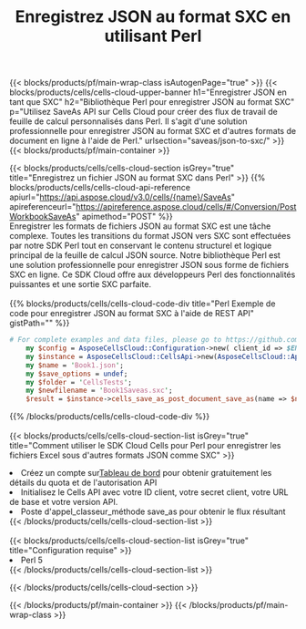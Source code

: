 ﻿---
title:  Enregistrez JSON au format SXC en utilisant Perl
description:  Utilisation du SDK Cloud Aspose.Cells pour Perl pour enregistrer le fichier au format JSON en tant que fichier au format SXC.
---
{{< blocks/products/pf/main-wrap-class isAutogenPage="true" >}}
{{< blocks/products/cells/cells-cloud-upper-banner h1="Enregistrer JSON en tant que SXC" h2="Bibliothèque Perl pour enregistrer JSON au format SXC" p="Utilisez SaveAs API sur Cells Cloud pour créer des flux de travail de feuille de calcul personnalisés dans Perl. Il s\'agit d\'une solution professionnelle pour enregistrer JSON au format SXC et d\'autres formats de document en ligne à l\'aide de Perl." urlsection="saveas/json-to-sxc/" >}}
{{< blocks/products/pf/main-container >}}

{{< blocks/products/cells/cells-cloud-section isGrey="true" title="Enregistrez un fichier JSON au format SXC dans Perl" >}}
{{% blocks/products/cells/cells-cloud-api-reference apiurl="https://api.aspose.cloud/v3.0/cells/{name}/SaveAs" apireferenceurl="https://apireference.aspose.cloud/cells/#/Conversion/PostWorkbookSaveAs" apimethod="POST" %}}
<br/>
Enregistrer les formats de fichiers JSON au format SXC est une tâche complexe. Toutes les transitions du format JSON vers SXC sont effectuées par notre SDK Perl tout en conservant le contenu structurel et logique principal de la feuille de calcul JSON source. Notre bibliothèque Perl est une solution professionnelle pour enregistrer JSON sous forme de fichiers SXC en ligne. Ce SDK Cloud offre aux développeurs Perl des fonctionnalités puissantes et une sortie SXC parfaite.
<br/>
<br/>
{{% blocks/products/cells/cells-cloud-code-div title="Perl Exemple de code pour enregistrer JSON au format SXC à l\'aide de REST API" gistPath="" %}}
  
```perl
# For complete examples and data files, please go to https://github.com/aspose-cells-cloud/aspose-cells-cloud-perl/
    my $config = AsposeCellsCloud::Configuration->new( client_id => $ENV{'ProductClientId'}, client_secret => $ENV{'ProductClientSecret'});
    my $instance = AsposeCellsCloud::CellsApi->new(AsposeCellsCloud::ApiClient->new( $config));
    my $name = 'Book1.json';
    my $save_options = undef;
    my $folder = 'CellsTests';
    my $newfilename = 'Book1Saveas.sxc';
    $result = $instance->cells_save_as_post_document_save_as(name => $name,save_options => $save_options, newfilename => $newfilename, folder => $folder);
```
  
{{% /blocks/products/cells/cells-cloud-code-div %}}
<br/>
<br/>
{{< blocks/products/cells/cells-cloud-section-list isGrey="true" title="Comment utiliser le SDK Cloud Cells pour Perl pour enregistrer les fichiers Excel sous d\'autres formats JSON comme SXC" >}}
<li> Créez un compte sur<a href="https://dashboard.aspose.cloud/">Tableau de bord</a> pour obtenir gratuitement les détails du quota et de l'autorisation API</li>
<li>Initialisez le Cells API avec votre ID client, votre secret client, votre URL de base et votre version API.</li>
<li>Poste d'appel_classeur_méthode save_as pour obtenir le flux résultant</li>
{{< /blocks/products/cells/cells-cloud-section-list >}}
<br/>
<br/>
{{< blocks/products/cells/cells-cloud-section-list isGrey="true" title="Configuration requise" >}}
<li>Perl 5</li>
{{< /blocks/products/cells/cells-cloud-section-list >}}

{{< /blocks/products/cells/cells-cloud-section >}}

{{< /blocks/products/pf/main-container >}}
{{< /blocks/products/pf/main-wrap-class >}}
